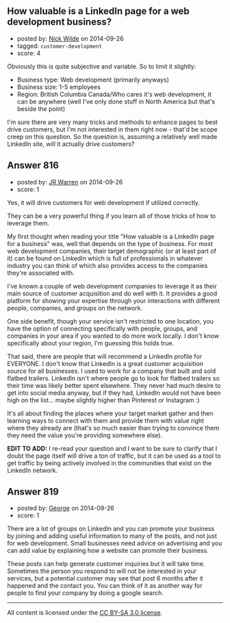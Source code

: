 ## How valuable is a LinkedIn page for a web development business?

- posted by: [Nick Wilde](https://stackexchange.com/users/454046/nick-wilde) on 2014-09-26
- tagged: `customer-development`
- score: 4

<p>Obviously this is quite subjective and variable. So to limit it slightly:</p>

<ul>
<li>Business type: Web development (primarily anyways)</li>
<li>Business size: 1-5 employees</li>
<li>Region: British Columbia Canada/Who cares it's web development, it can be anywhere (well I've only done stuff in North America but that's beside the point)</li>
</ul>

<p>I'm sure there are very many tricks and methods to enhance pages to best drive customers, but I'm not interested in them right now - that'd be scope creep on this question. So the question is, assuming a relatively well made LinkedIn site, will it actually drive customers?</p>



## Answer 816

- posted by: [JR Warren](https://stackexchange.com/users/1866317/jr-warren) on 2014-09-26
- score: 1

<p>Yes, it will drive customers for web development if utilized correctly.</p>

<p>They can be a very powerful thing if you learn all of those tricks of how to leverage them.</p>

<p>My first thought when reading your title "How valuable is a LinkedIn page for a business" was, well that depends on the type of business.  For most web development companies, their target demographic (or at least part of it) can be found on LinkedIn which is full of professionals in whatever industry you can think of which also provides access to the companies they're associated with.</p>

<p>I've known a couple of web development companies to leverage it as their main source of customer acquisition and do well with it. It provides a good platform for showing your expertise through your interactions with different people, companies, and groups on the network.</p>

<p>One side benefit, though your service isn't restricted to one location, you have the option of connecting specifically with people, groups, and companies in your area if you wanted to do more work locally. I don't know specifically about your region, I'm guessing this holds true.</p>

<p>That said, there are people that will recommend a LinkedIn profile for EVERYONE. I don't know that LinkedIn is a great customer acquisition source for all businesses. I used to work for a company that built and sold flatbed trailers. LinkedIn isn't where people go to look for flatbed trailers so their time was likely better spent elsewhere. They never had much desire to get into social media anyway, but if they had, LinkedIn would not have been high on the list... maybe slightly higher than Pinterest or Instagram :)</p>

<p>It's all about finding the places where your target market gather and then learning ways to connect with them and provide them with value right where they already are (that's so much easier than trying to convince them they need the value you're providing somewhere else). </p>

<p><strong>EDIT TO ADD:</strong>
I re-read your question and I want to be sure to clarify that I doubt the page itself will drive a ton of traffic, but it can be used as a tool to get traffic by being actively involved in the communities that exist on the LinkedIn network.</p>



## Answer 819

- posted by: [George](https://stackexchange.com/users/3516499/george) on 2014-09-26
- score: 1

<p>There are a lot of groups on LinkedIn and you can promote your business by joining and adding useful information to many of the posts, and not just for web development.  Small businesses need advice on advertising and you can add value by explaining how a website can promote their business.</p>

<p>These posts can help generate customer inquiries but it will take time.  Sometimes the person you respond to will not be interested in your services, but a potential customer may see that post 6 months after it happened and the contact you.  You can think of it as another way for people to find your company by doing a google search.</p>




---

All content is licensed under the [CC BY-SA 3.0 license](https://creativecommons.org/licenses/by-sa/3.0/).
